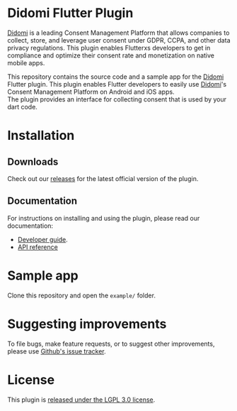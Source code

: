 Didomi Flutter Plugin
==============================

[Didomi](https://www.didomi.io) is a leading Consent Management Platform that allows companies to collect, store, and leverage user consent under GDPR, CCPA, and other data privacy regulations. This plugin enables Flutterxs developers to get in compliance and optimize their consent rate and monetization on native mobile apps.

This repository contains the source code and a sample app for the [Didomi](https://www.didomi.io) Flutter
plugin. This plugin enables Flutter developers to easily use [Didomi](https://www.didomi.io)'s Consent Management Platform on Android and iOS apps.  
The plugin provides an interface for collecting consent that is used by your dart code.

# Installation

## Downloads

Check out our [releases](https://github.com/didomi/flutter/releases) for the latest official version of the plugin.

## Documentation

For instructions on installing and using the plugin, please read our documentation:

- [Developer guide](https://developers.didomi.io/cmp/flutter).
- [API reference](https://developers.didomi.io/cmp/flutter/reference)

# Sample app

Clone this repository and open the `example/` folder.

# Suggesting improvements

To file bugs, make feature requests, or to suggest other improvements,
please use [Github's issue tracker](https:////github.com/didomi/flutter/issues).

# License

This plugin is [released under the LGPL 3.0 license](LICENSE).


